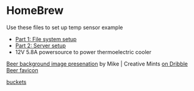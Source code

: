 # HomeBrew
Use these files to set up temp sensor example
* [Part 1: File system setup](http://www.bonebrews.com/temperature-monitoring-with-the-ds18b20-on-a-beaglebone-black/)
* [Part 2: Server setup](http://www.bonebrews.com/ds18b20-temperatures-in-your-browser/)
* 12V 5.8A powersource to power thermoelectric cooler

[Beer background image presenation](https://dribbble.com/shots/382412-Beer/attachments/20330) by Mike | Creative Mints [on Dribble](https://dribbble.com/shots/382412-Beer)
[Beer favicon](https://www.beermenus.com/places/12696-the-ginger-man-new-york)

[buckets](https://thenounproject.com/term/bucket/91408/)

